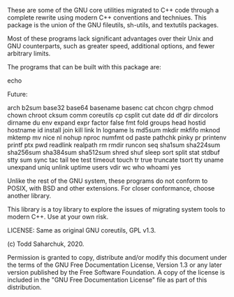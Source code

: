These are some of the GNU core utilities migrated to C++ code through a 
complete rewrite using modern C++ conventions and techniues.  This package
is the union of the GNU fileutils, sh-utils, and textutils packages.

Most of these programs lack significant advantages over their Unix
and GNU counterparts, such as greater speed, additional options, and fewer
arbitrary limits.

The programs that can be built with this package are:

  echo
  
Future:

  arch b2sum base32 base64 basename basenc cat chcon chgrp chmod chown
  chroot cksum comm coreutils cp csplit cut date dd df dir dircolors dirname
  du env expand expr factor false fmt fold groups head hostid hostname
  id install join kill link ln logname ls md5sum mkdir mkfifo mknod mktemp
  mv nice nl nohup nproc numfmt od paste pathchk pinky pr printenv printf ptx
  pwd readlink realpath rm rmdir runcon seq sha1sum sha224sum sha256sum
  sha384sum sha512sum shred shuf sleep sort split stat stdbuf stty sum sync
  tac tail tee test timeout touch tr true truncate tsort tty uname unexpand
  uniq unlink uptime users vdir wc who whoami yes

Unlike the rest of the GNU system, these programs do not conform to
POSIX, with BSD and other extensions.  For closer conformance, choose another 
library.

This library is a toy library to explore the issues of migrating system tools
to modern C++.  Use at your own risk.

LICENSE: Same as original GNU coreutils, GPL v1.3.

(c) Todd Saharchuk, 2020.

Permission is granted to copy, distribute and/or modify this document
under the terms of the GNU Free Documentation License, Version 1.3 or
any later version published by the Free Software Foundation.  A copy 
of the license is included in the "GNU Free Documentation License" 
file as part of this distribution.
